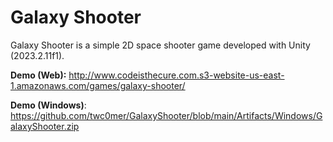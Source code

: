 # Galaxy Shooter
Galaxy Shooter is a simple 2D space shooter game developed with Unity (2023.2.11f1).

**Demo (Web):** http://www.codeisthecure.com.s3-website-us-east-1.amazonaws.com/games/galaxy-shooter/

**Demo (Windows)**: https://github.com/twc0mer/GalaxyShooter/blob/main/Artifacts/Windows/GalaxyShooter.zip
